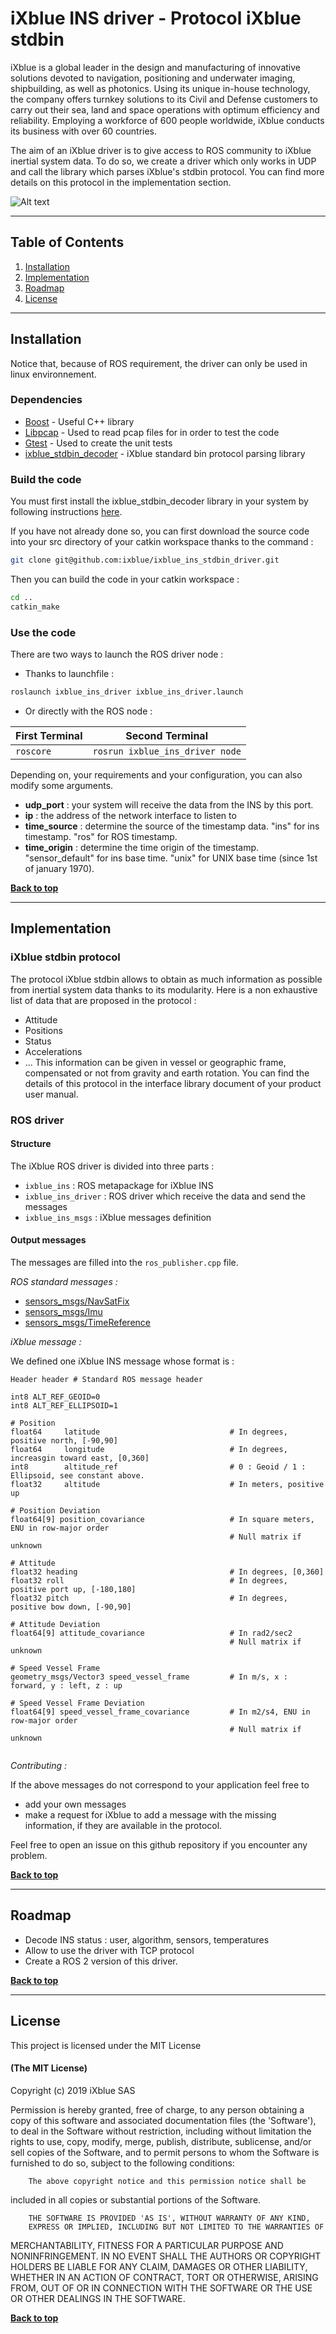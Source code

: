 # iXblue INS driver - Protocol iXblue stdbin

iXblue is a global leader in the design and manufacturing of innovative 
solutions devoted to navigation, positioning and underwater imaging, 
shipbuilding, as well as photonics. Using its unique in-house technology, 
the company offers turnkey solutions to its Civil and Defense customers to 
carry out their sea, land and space operations with optimum efficiency and 
reliability. Employing a workforce of 600 people worldwide, iXblue conducts 
its business with over 60 countries.


The aim of an iXblue driver is to give access to ROS community to iXblue inertial system data. 
To do so, we create a driver which only works in UDP and call the library which parses iXblue's stdbin protocol. 
You can find more details on this protocol in the implementation section.

![Alt text](images/logos.png)

---
## Table of Contents


1. [Installation](#installation)
2. [Implementation](#implementation)
3. [Roadmap](#roadmap)
4. [License](#license)

---
## Installation

Notice that, because of ROS requirement, the driver can only be used in linux environnement. 

### Dependencies
* [Boost](https://www.boost.org/) - Useful C++ library
* [Libpcap](https://www.tcpdump.org/) - Used to read pcap files for in order to test the code
* [Gtest](https://github.com/google/googletest) - Used to create the unit tests
* [ixblue_stdbin_decoder](https://github.com/ixblue/ixblue_stdbin_decoder) - iXblue standard bin protocol parsing library

### Build the code

You must first install the ixblue_stdbin_decoder library in your system by following instructions [here](https://github.com/ixblue/ixblue_stdbin_decoder).

If you have not already done so, you can first download the source code into your src directory of your catkin workspace thanks to the command : 

```sh
git clone git@github.com:ixblue/ixblue_ins_stdbin_driver.git
```

Then you can build the code in your catkin workspace : 

```sh
cd ..
catkin_make
```

### Use the code

There are two ways to launch the ROS driver node : 
* Thanks to launchfile : 
```sh
roslaunch ixblue_ins_driver ixblue_ins_driver.launch 
```
* Or directly with the ROS node :                                
              
|       First Terminal         |          Second Terminal       |  
| ---------------------------- | ------------------------------ |
|          `roscore`           | `rosrun ixblue_ins_driver node`|



Depending on, your requirements and your configuration, you can also modify some arguments.
* **udp_port** : your system will receive the data from the INS by this port. 
* **ip** :  the address of the network interface to listen to
* **time_source** : determine the source of the timestamp data. "ins" for ins timestamp. "ros" for ROS timestamp.
* **time_origin** : determine the time origin of the timestamp. "sensor_default" for ins base time. "unix" for UNIX base time (since 1st of january 1970).

**[Back to top](#table-of-contents)**  

---
## Implementation

### iXblue stdbin protocol
   
The protocol iXblue stdbin allows to obtain as much information as possible from inertial system data thanks to its modularity. 
Here is a non exhaustive list of data that are proposed in the protocol : 
* Attitude
* Positions
* Status
* Accelerations
* ... 
This information can be given in vessel or geographic frame, compensated or not from gravity and earth rotation.
You can find the details of this protocol in the interface library document of your product user manual.

### ROS driver

#### Structure 
The iXblue ROS driver is divided into three parts : 
* `ixblue_ins` : ROS metapackage for iXblue INS
* `ixblue_ins_driver` : ROS driver which receive the data and send the messages
* `ixblue_ins_msgs` : iXblue messages definition

#### Output messages

The messages are filled into the `ros_publisher.cpp` file. 

*ROS standard messages :*

* [sensors_msgs/NavSatFix](http://docs.ros.org/melodic/api/sensor_msgs/html/msg/NavSatFix.html)
* [sensors_msgs/Imu](http://docs.ros.org/melodic/api/sensor_msgs/html/msg/Imu.html)
* [sensors_msgs/TimeReference](http://docs.ros.org/melodic/api/sensor_msgs/html/msg/TimeReference.html)

*iXblue message :*

We defined one iXblue INS message whose format is : 

```
Header header # Standard ROS message header

int8 ALT_REF_GEOID=0
int8 ALT_REF_ELLIPSOID=1

# Position 
float64     latitude                             # In degrees, positive north, [-90,90]
float64     longitude                            # In degrees, increasgin toward east, [0,360]
int8      	altitude_ref                         # 0 : Geoid / 1 : Ellipsoid, see constant above.
float32     altitude                             # In meters, positive up

# Position Deviation
float64[9] position_covariance                   # In square meters, ENU in row-major order
                                                 # Null matrix if unknown

# Attitude
float32 heading                                  # In degrees, [0,360]
float32 roll                                     # In degrees, positive port up, [-180,180]
float32 pitch                                    # In degrees, positive bow down, [-90,90]

# Attitude Deviation
float64[9] attitude_covariance                   # In rad2/sec2
                                                 # Null matrix if unknown

# Speed Vessel Frame
geometry_msgs/Vector3 speed_vessel_frame         # In m/s, x : forward, y : left, z : up 

# Speed Vessel Frame Deviation
float64[9] speed_vessel_frame_covariance         # In m2/s4, ENU in row-major order
                                                 # Null matrix if unknown
  
```

*Contributing :* 

If the above messages do not correspond to your application feel free to 
* add your own messages
* make a request for iXblue to add a message with the missing information, if they are available in the protocol. 

Feel free to open an issue on this github repository if you encounter any problem. 

**[Back to top](#table-of-contents)**

---
## Roadmap 
* Decode INS status : user, algorithm, sensors, temperatures
* Allow to use the driver with TCP protocol
* Create a ROS 2 version of this driver.  


**[Back to top](#table-of-contents)**

---
## License

This project is licensed under the MIT License

#### (The MIT License)

Copyright (c) 2019 iXblue SAS

Permission is hereby granted, free of charge, to any person obtaining
a copy of this software and associated documentation files (the
'Software'), to deal in the Software without restriction, including
without limitation the rights to use, copy, modify, merge, publish,
        distribute, sublicense, and/or sell copies of the Software, and to
permit persons to whom the Software is furnished to do so, subject to
the following conditions:

        The above copyright notice and this permission notice shall be
included in all copies or substantial portions of the Software.

        THE SOFTWARE IS PROVIDED 'AS IS', WITHOUT WARRANTY OF ANY KIND,
        EXPRESS OR IMPLIED, INCLUDING BUT NOT LIMITED TO THE WARRANTIES OF
MERCHANTABILITY, FITNESS FOR A PARTICULAR PURPOSE AND NONINFRINGEMENT.
        IN NO EVENT SHALL THE AUTHORS OR COPYRIGHT HOLDERS BE LIABLE FOR ANY
CLAIM, DAMAGES OR OTHER LIABILITY, WHETHER IN AN ACTION OF CONTRACT,
        TORT OR OTHERWISE, ARISING FROM, OUT OF OR IN CONNECTION WITH THE
SOFTWARE OR THE USE OR OTHER DEALINGS IN THE SOFTWARE.


**[Back to top](#table-of-contents)**



